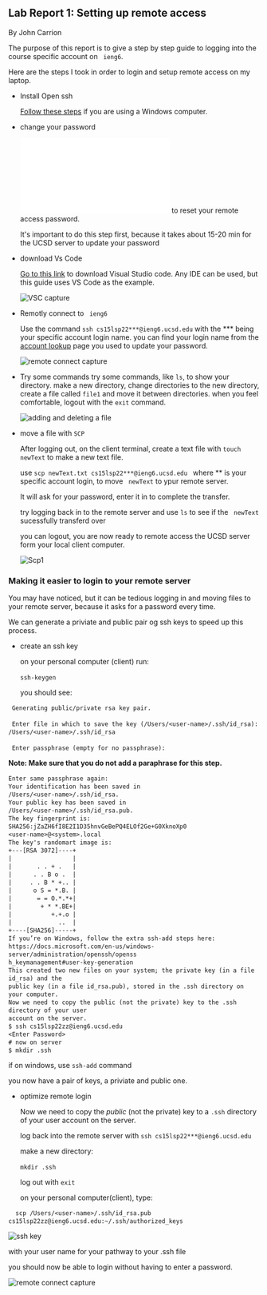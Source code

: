 ## Lab Report 1: Setting up remote access 

By John Carrion

The purpose of this report is to give a step by step guide to logging into the course specific account on  `` ieng6``.

Here are the steps I took in order to login and setup remote access on my laptop.

* Install Open ssh

  [Follow these steps](https://docs.microsoft.com/en-us/windows-server/administration/openssh/openssh_install_firstuse) if you are using a Windows computer.
  
* change your password  

  ![Follow This guide](How-to-Reset-your-Password.pdf) to reset your remote access password.
  
  It's important to do this step first, because it takes about 15-20 min for the UCSD server to update your password
  
* download Vs Code

    [Go to this link](https://code.visualstudio.com/download) to download Visual Studio code.
    Any IDE can be used, but this guide uses VS Code as the example.
    
    ![VSC capture](https://user-images.githubusercontent.com/102689054/162342170-81d27c7d-66a4-43f5-9f0a-7d1fd46b07a7.PNG)

    
* Remotly connect to `` ieng6``

  Use the command `` ssh cs15lsp22***@ieng6.ucsd.edu `` with the *** being your specific account login name.
  you can find your login name from the [account lookup](https://sdacs.ucsd.edu/~icc/index.php) page you used to update your password.
  
  ![remote connect capture](https://user-images.githubusercontent.com/102689054/162341886-ec49dd9a-215d-43a4-9864-38eb6d9f760a.PNG)

  
* Try some commands
   try some commands, like ``ls``, to show your directory. make a new directory, change directories to the new directory, create a file called ``file1``
   and move it between directories. when you feel comfortable, logout with the ``exit`` command.
   
   ![adding and deleting a file](https://user-images.githubusercontent.com/102689054/162341769-f92d09d5-bd0e-4319-bebb-37cb451af116.PNG)

   
* move a file with ``SCP``

  After logging out, on the client terminal, create a text file with ``touch newText`` to make a new text file.
  
  use ``scp newText.txt cs15lsp22***@ieng6.ucsd.edu `` where ** is your specific account login, to move `` newText`` to ypur remote server.
  
  It will ask for your password, enter it in to complete the transfer.
  
  try logging back in to the remote server and use ``ls`` to see if the `` newText`` sucessfully transferd over
  
  you can logout, you are now ready to remote access the UCSD server form your local client computer.
  
  ![Scp1](https://user-images.githubusercontent.com/102689054/162342004-7cd24ecf-b5d4-4f79-b4fa-d5942a38696c.PNG)

  
### Making it easier to login to your remote server

  You may have noticed, but it can be tedious logging in and moving files to your remote server, because it asks for a password every time.
  
  We can generate a priviate and public pair og ssh keys to speed up this process.
  
* create an ssh key
  
  on your personal computer (client) run:
  
  ``ssh-keygen``
  
  you should see:
  
 ``` 
  Generating public/private rsa key pair.
  
  Enter file in which to save the key (/Users/<user-name>/.ssh/id_rsa): /Users/<user-name>/.ssh/id_rsa
  
  Enter passphrase (empty for no passphrase):
 ```
 **Note: Make sure that you do not add a paraphrase for this step.**
 
 ```
 Enter same passphrase again:
Your identification has been saved in
/Users/<user-name>/.ssh/id_rsa.
Your public key has been saved in
/Users/<user-name>/.ssh/id_rsa.pub.
The key fingerprint is:
SHA256:jZaZH6fI8E2I1D35hnvGeBePQ4ELOf2Ge+G0XknoXp0
<user-name>@<system>.local
The key's randomart image is:
+---[RSA 3072]----+
|                 |
|       . . + .   |
|      . . B o .  |
|     . . B * +.. |
|      o S = *.B. |
|       = = O.*.*+|
|        + * *.BE+|
|           +.+.o |
|             ..  |
+----[SHA256]-----+
If you’re on Windows, follow the extra ssh-add steps here:
https://docs.microsoft.com/en-us/windows-server/administration/openssh/openss
h_keymanagement#user-key-generation
This created two new files on your system; the private key (in a file id_rsa) and the
public key (in a file id_rsa.pub), stored in the .ssh directory on your computer.
Now we need to copy the public (not the private) key to the .ssh directory of your user
account on the server.
$ ssh cs15lsp22zz@ieng6.ucsd.edu
<Enter Password>
# now on server
$ mkdir .ssh
```

if on windows, use ```ssh-add``` command

you now have a pair of keys, a priviate and public one.
  
* optimize remote login 

  Now we need to copy the _public_ (not the private) key to a ``.ssh`` directory of your user
  account on the server. 
  
  log back into the remote server with `` ssh cs15lsp22***@ieng6.ucsd.edu ``
  
  make a new directory:
  
  ``mkdir .ssh``
  
  log out with ``exit``
  
  on your personal computer(client), type:
  
```
  scp /Users/<user-name>/.ssh/id_rsa.pub cs15lsp22zz@ieng6.ucsd.edu:~/.ssh/authorized_keys
```

![ssh key](https://user-images.githubusercontent.com/102689054/162342120-f4295ee6-dfd3-4993-a52e-50d8e9d1b943.PNG)

with <user-name> your user name for your pathway to your .ssh file
  
  you should now be able to login without having to enter a password.

![remote connect capture](https://user-images.githubusercontent.com/102689054/162286392-d2a25752-a560-4154-bb0c-85fcb747f4ca.PNG)

